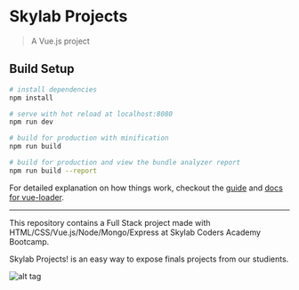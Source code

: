 # Skylab Projects

> A Vue.js project

## Build Setup

``` bash
# install dependencies
npm install

# serve with hot reload at localhost:8080
npm run dev

# build for production with minification
npm run build

# build for production and view the bundle analyzer report
npm run build --report
```

For detailed explanation on how things work, checkout the [guide](http://vuejs-templates.github.io/webpack/) and [docs for vue-loader](http://vuejs.github.io/vue-loader).

------

This repository contains a Full Stack project made with HTML/CSS/Vue.js/Node/Mongo/Express at Skylab Coders Academy Bootcamp.

Skylab Projects! is an easy way to expose finals projects from our studients.


![alt tag](https://media.giphy.com/media/xUA7aS2fsY1cZnAiHu/giphy.gif)
